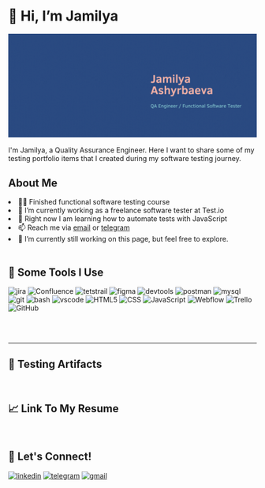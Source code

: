 <h1>👋 Hi, I’m Jamilya</h1>

[![Header](https://github.com/JamilyaAsh/JamilyaAsh/blob/main/assets/JA.gif)](http://linkedin.com/in/jamilyaa/)

I'm Jamilya, a Quality Assurance Engineer. 
Here I want to share some of my testing portfolio items that I created during my software testing journey.
<br/>

<h2>About Me</h2>
<li> 👩‍💻 Finished functional software testing course </li>
<li> 🐞 I’m currently working as a freelance software tester at Test.io </li>
<li> 🧐 Right now I am learning how to automate tests with JavaScript </li>
<li> 📫 Reach me via <a href="mailto:jamaashyrbaeva@gmail.com">email</a> or <a href="https://t.me/jamilya_aa">telegram</a> </li>
<li> 🔭 I’m currently still working on this page, but feel free to explore. </li>
<br/>

<h2>🧰 Some Tools I Use</h2>
<p align="left">
<img src="https://cdn.jsdelivr.net/gh/devicons/devicon/icons/jira/jira-original.svg" title="jira" alt="jira" width="40" height="40"/>
<img src="https://cdn.jsdelivr.net/gh/devicons/devicon/icons/confluence/confluence-original.svg" title="Confluence" alt="Confluence" width="40" height="40"/>
<img src="https://content.testrail.com/hs-fs/hubfs/Group%2039.png" title="testrail" alt="tetstrail" width="40" height="40"/>
<img src="https://cdn.jsdelivr.net/gh/devicons/devicon/icons/figma/figma-original.svg" title="figma" alt="figma" width="40" height="40"/>
<img src="https://d33wubrfki0l68.cloudfront.net/38b5c953a4667366685d55db55d057c86db1fc54/a0fdc/static/acae6b24d940347661ca901ea07f47c1/chrome-dev-logo-icon.png" title="devtools" alt="devtools" width="40" height="40"/>
<img src="https://www.svgrepo.com/show/354202/postman-icon.svg" title="postman" alt="postman" width="40" height="40"/>
<img src="https://cdn.jsdelivr.net/gh/devicons/devicon/icons/mysql/mysql-original.svg" title="mysql" alt="mysql" width="40" height="40"/>
<img src="https://cdn.jsdelivr.net/gh/devicons/devicon/icons/git/git-original.svg" title="git" alt="git" width="40" height="40"/>
<img src="https://upload.wikimedia.org/wikipedia/commons/thumb/4/4b/Bash_Logo_Colored.svg/1024px-Bash_Logo_Colored.svg.png?20180723054350" title="bash" alt="bash" width="40" height="40"/>
<img src="https://cdn.jsdelivr.net/gh/devicons/devicon/icons/vscode/vscode-original.svg" title="vscode" alt="vscode" width="40" height="40"/>
<img src="https://cdn-icons-png.flaticon.com/512/919/919827.png" title="HTML5" alt="HTML5" width="40" height="40"/>
<img src="https://cdn.jsdelivr.net/gh/devicons/devicon/icons/css3/css3-plain.svg" title="CSS" alt="CSS" width="40" height="40"/>
<img src="https://cdn.jsdelivr.net/gh/devicons/devicon/icons/javascript/javascript-plain.svg" title="JavaScript" alt="JavaScript" width="40" height="40"/>
<img src="https://cdn.jsdelivr.net/gh/devicons/devicon/icons/webflow/webflow-original.svg" title="Webflow" alt="Webflow" width="40" height="40"/>
<img src="https://cdn.jsdelivr.net/gh/devicons/devicon/icons/trello/trello-original.svg" title="Trello" alt="Trello" width="40" height="40"/>
<img src="https://cdn.jsdelivr.net/gh/devicons/devicon/icons/github/github-original.svg" title="GitHub" alt="GitHub" width="40" height="40"/> 
</p>
<br />
<br />

---
<h2>📝 Testing Artifacts</h2>

<br/>

## 📈 Link To My Resume

<br/>

## 🔗 Let's Connect!

<a href= "https://www.linkedin.com/in/jamilyaa/"><img src="https://img.icons8.com/?size=512&id=13930&format=png" width="40" height="40" alt="linkedin"/></a>
<a href= "https://t.me/jamilya_aa"><img src="https://img.icons8.com/?size=512&id=63306&format=png" width="40" height="40" alt="telegram"/></a>
<a href= "mailto:jamaashyrbaeva@gmail.com"><img src="https://img.icons8.com/?size=512&id=P7UIlhbpWzZm&format=png" width="40" height="40" alt="gmail"/></a>
